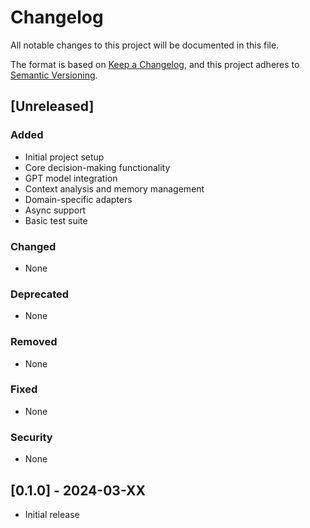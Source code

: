 # Changelog

All notable changes to this project will be documented in this file.

The format is based on [Keep a Changelog](https://keepachangelog.com/en/1.0.0/),
and this project adheres to [Semantic Versioning](https://semver.org/spec/v2.0.0.html).

## [Unreleased]

### Added

- Initial project setup
- Core decision-making functionality
- GPT model integration
- Context analysis and memory management
- Domain-specific adapters
- Async support
- Basic test suite

### Changed

- None

### Deprecated

- None

### Removed

- None

### Fixed

- None

### Security

- None

## [0.1.0] - 2024-03-XX

- Initial release
